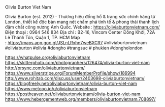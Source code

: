 Olivia Burton Viet Nam

Olivia Burton (est. 2012) - Thương hiệu đồng hồ & trang sức chính hãng từ London, thiết kế độc bản mang nét chấm phá tinh tế & phong thái thanh lịch đậm chất công nương Anh Quốc.
Website : https://oliviaburtonvietnam.com/
Điện thoại : 0964 546 834
Địa chỉ : B2-16, Vincom Center Đồng Khởi, 72A Lê Thánh Tôn, Quận 1, TP. HCM
Map : https://maps.app.goo.gl/JSLnLRxhn7weBXCR7
#oliviaburtonvietnam #oliviaburton #olivia #dongho #trangsuc # phukien #dongholondon

https://whatpulse.org/oliviaburtonvietnam
https://skitterphoto.com/photographers/126474/olivia-burton-viet-nam
http://prsync.com/oliviaburtonvietnam/
https://www.silverstripe.org/ForumMemberProfile/show/189994
http://www.rohitab.com/discuss/user/2403698-oliviaburtonvietnam/
https://blogfreely.net/oliviaburtonvietnam/olivia-burton-viet-nam
https://www.metooo.io/u/oliviaburtonvietnam
https://postheaven.net/oliviaburtonvietnam/olivia-burton-viet-nam
https://www.hebergementweb.org/members/oliviaburtonvietnam.708897/